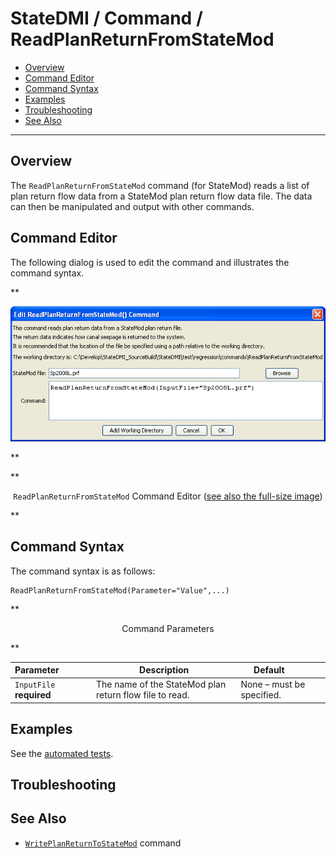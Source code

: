 # StateDMI / Command / ReadPlanReturnFromStateMod #

* [Overview](#overview)
* [Command Editor](#command-editor)
* [Command Syntax](#command-syntax)
* [Examples](#examples)
* [Troubleshooting](#troubleshooting)
* [See Also](#see-also)

-------------------------

## Overview ##

The `ReadPlanReturnFromStateMod` command (for StateMod)
reads a list of plan return flow data from a StateMod plan return flow data file.
The data can then be manipulated and output with other commands.

## Command Editor ##

The following dialog is used to edit the command and illustrates the command syntax.

**<p style="text-align: center;">
![ReadPlanReturnFromStateMod](ReadPlanReturnFromStateMod.png)
</p>**

**<p style="text-align: center;">
`ReadPlanReturnFromStateMod` Command Editor (<a href="../ReadPlanReturnFromStateMod.png">see also the full-size image</a>)
</p>**

## Command Syntax ##

The command syntax is as follows:

```text
ReadPlanReturnFromStateMod(Parameter="Value",...)
```
**<p style="text-align: center;">
Command Parameters
</p>**

| **Parameter**&nbsp;&nbsp;&nbsp;&nbsp;&nbsp;&nbsp;&nbsp;&nbsp;&nbsp;&nbsp;&nbsp;&nbsp; | **Description** | **Default**&nbsp;&nbsp;&nbsp;&nbsp;&nbsp;&nbsp;&nbsp;&nbsp;&nbsp;&nbsp; |
| --------------|-----------------|----------------- |
| `InputFile`<br>**required** | The name of the StateMod plan return flow file to read. | None – must be specified. |

## Examples ##

See the [automated tests](https://github.com/OpenCDSS/cdss-app-statedmi-test/tree/master/test/regression/commands/ReadPlanReturnFromStateMod).

## Troubleshooting ##

## See Also ##

* [`WritePlanReturnToStateMod`](../WritePlanReturnToStateMod/WritePlanReturnToStateMod.md) command
